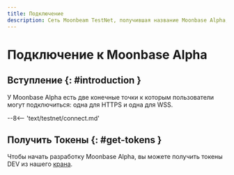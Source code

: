 ```yaml
---
title: Подключение
description: Сеть Moonbeam TestNet, получившая название Moonbase Alpha, - это самый простой способ начать работу в среде Polkadot. Следуйте этому руководству, чтобы подключиться к TestNet.
---
```


# Подключение к Moonbase Alpha

## Вступление {: #introduction } 

У Moonbase Alpha есть две конечные точки к которым пользователи могут подключиться: одна для HTTPS и одна для WSS.

--8<-- 'text/testnet/connect.md'

## Получить Токены {: #get-tokens } 

Чтобы начать разработку Moonbase Alpha, вы можете получить токены DEV из нашего [крана](/getting-started/moonbase/faucet/).
